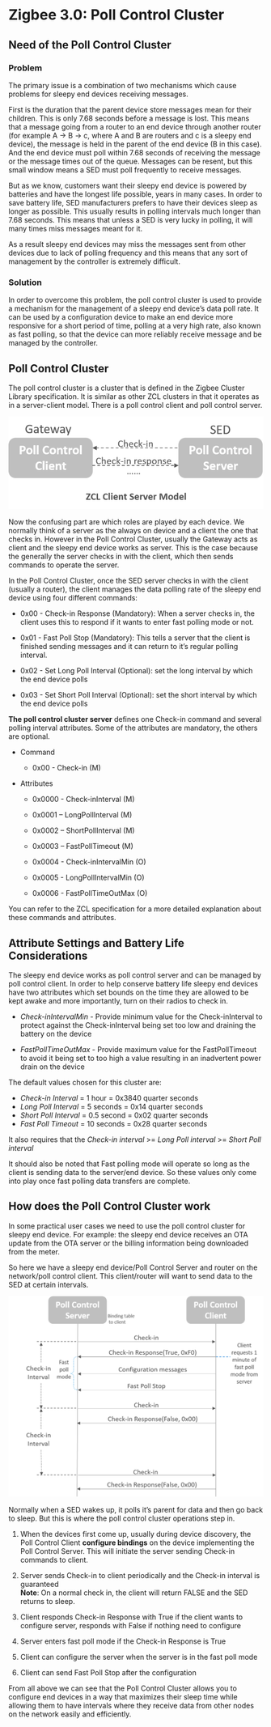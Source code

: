 # Zigbee 3.0: Poll Control Cluster

## Need of the Poll Control Cluster

### Problem

The primary issue is a combination of two mechanisms which cause problems for sleepy end devices receiving messages.

First is the duration that the parent device store messages mean for their children. This is only 7.68 seconds before a message is lost. This means that a message going from a router to an end device through another router (for example A -> B -> c, where A and B are routers and c is a sleepy end device), the message is held in the parent of the end device (B in this case). And the end device must poll within 7.68 seconds of receiving the message or the message times out of the queue. Messages can be resent, but this small window means a SED must poll frequently to receive messages.

But as we know, customers want their sleepy end device is powered by batteries and have the longest life possible, years in many cases. In order to save battery life, SED manufacturers prefers to have their devices sleep as longer as possible. This usually results in polling intervals much longer than 7.68 seconds. This means that unless a SED is very lucky in polling, it will many times miss messages meant for it.

As a result sleepy end devices may miss the messages sent from other devices due to lack of polling frequency and this means that any sort of management by the controller is extremely difficult.

### Solution

In order to overcome this problem, the poll control cluster is used to provide a mechanism for the management of a sleepy end device’s data poll rate. It can be used by a configuration device to make an end device more responsive for a short period of time, polling at a very high rate, also known as fast polling, so that the device can more reliably receive message and be managed by the controller.

## Poll Control Cluster

The poll control cluster is a cluster that is defined in the Zigbee Cluster Library specification. It is similar as other ZCL clusters in that it operates as in a server-client model. There is a poll control client and poll control server.

![Figure 1](resources\poll-control-01.png)

Now the confusing part are which roles are played by each device. We normally think of a server as the always on device and a client the one that checks in. However in the Poll Control Cluster, usually the Gateway acts as client and the sleepy end device works as server. This is the case because the generally the server checks in with the client, which then sends commands to operate the server.

In the Poll Control Cluster, once the SED server checks in with the client (usually a router), the client manages the data polling rate of the sleepy end device using four different commands:

- 0x00 - Check-in Response (Mandatory): When a server checks in, the client uses this to respond if it wants to enter fast polling mode or not.

- 0x01 - Fast Poll Stop (Mandatory): This tells a server that the client is finished sending messages and it can return to it’s regular polling interval.

- 0x02 - Set Long Poll Interval (Optional): set the long interval by which the end device polls

- 0x03 - Set Short Poll Interval (Optional): set the short interval by which the end device polls

__The poll control cluster server__ defines one Check-in command and several polling interval attributes. Some of the attributes are mandatory, the others are optional.

- Command

    - 0x00 - Check-in (M)

- Attributes

    - 0x0000 - Check-inInterval (M)

    - 0x0001 – LongPollInterval (M)

    - 0x0002 – ShortPollInterval (M)

    - 0x0003 – FastPollTimeout (M)

    - 0x0004 - Check-inIntervalMin (O)

    - 0x0005 - LongPollIntervalMin (O)

    - 0x0006 - FastPollTimeOutMax (O)

You can refer to the ZCL specification for a more detailed explanation about these commands and attributes.

## Attribute Settings and Battery Life Considerations

The sleepy end device works as poll control server and can be managed by poll control client. In order to help conserve battery life sleepy end devices have two attributes which set bounds on the time they are allowed to be kept awake and more importantly, turn on their radios to check in.

- _Check-inIntervalMin_ - Provide minimum value for the Check-inInterval to protect against the Check-inInterval being set too low and draining the battery on the device

- _FastPollTimeOutMax_ - Provide maximum value for the FastPollTimeout to avoid it being set to too high a value resulting in an inadvertent power drain on the device

The default values chosen for this cluster are:

- _Check-in Interval_ = 1 hour = 0x3840 quarter seconds
- _Long Poll Interval_ = 5 seconds = 0x14 quarter seconds
- _Short Poll Interval_ = 0.5 second = 0x02 quarter seconds
- _Fast Poll Timeout_ = 10 seconds = 0x28 quarter seconds

It also requires that the _Check-in interval_ >= _Long Poll interval_ >= _Short Poll interval_

It should also be noted that Fast polling mode will operate so long as the client is sending data to the server/end device. So these values only come into play once fast polling data transfers are complete.

## How does the Poll Control Cluster work

In some practical user cases we need to use the poll control cluster for sleepy end device. For example: the sleepy end device receives an OTA update from the OTA server or the billing information being downloaded from the meter.

So here we have a sleepy end device/Poll Control Server and router on the network/poll control client. This client/router will want to send data to the SED at certain intervals.

![Figure 2](resources\poll-control-02.png)

Normally when a SED wakes up, it polls it’s parent for data and then go back to sleep. But this is where the poll control cluster operations step in.

1. When the devices first come up, usually during device discovery, the Poll Control Client __configure bindings__ on the device implementing the Poll Control Server. This will initiate the server sending Check-in commands to client.

2. Server sends Check-in to client periodically and the Check-in interval is guaranteed  
    __Note__: On a normal check in, the client will return FALSE and the SED returns to sleep.

3. Client responds Check-in Response with True if the client wants to configure server, responds with False if nothing need to configure

4. Server enters fast poll mode if the Check-in Response is True

5. Client can configure the server when the server is in the fast poll mode

6. Client can send Fast Poll Stop after the configuration

From all above we can see that the Poll Control Cluster allows you to configure end devices in a way that maximizes their sleep time while allowing them to have intervals where they receive data from other nodes on the network easily and efficiently.
